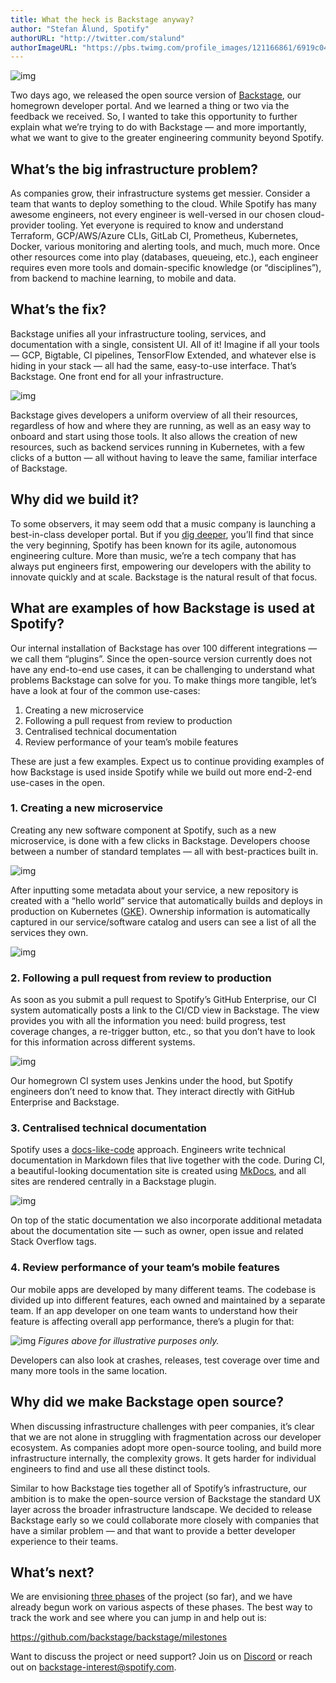 ```yaml
---
title: What the heck is Backstage anyway?
author: "Stefan Ålund, Spotify"
authorURL: "http://twitter.com/stalund"
authorImageURL: "https://pbs.twimg.com/profile_images/121166861/6919c047c0d0edaace78c3009b28e917-user-full-200-130.generated_400x400.jpg"
---
```


![img](assets/2/spotify-labs-header.png)

Two days ago, we released the open source version of [Backstage](https://backstage.io/), our homegrown developer portal. And we learned a thing or two via the feedback we received. So, I wanted to take this opportunity to further explain what we’re trying to do with Backstage — and more importantly, what we want to give to the greater engineering community beyond Spotify.

<!--truncate-->

## What’s the big infrastructure problem?

As companies grow, their infrastructure systems get messier. Consider a team that wants to deploy something to the cloud. While Spotify has many awesome engineers, not every engineer is well-versed in our chosen cloud-provider tooling. Yet everyone is required to know and understand Terraform, GCP/AWS/Azure CLIs, GitLab CI, Prometheus, Kubernetes, Docker, various monitoring and alerting tools, and much, much more. Once other resources come into play (databases, queueing, etc.), each engineer requires even more tools and domain-specific knowledge (or “disciplines”), from backend to machine learning, to mobile and data.

## What’s the fix?

Backstage unifies all your infrastructure tooling, services, and documentation with a single, consistent UI. All of it! Imagine if all your tools — GCP, Bigtable, CI pipelines, TensorFlow Extended, and whatever else is hiding in your stack — all had the same, easy-to-use interface. That’s Backstage. One front end for all your infrastructure.

![img](assets/2/screen.gif)

Backstage gives developers a uniform overview of all their resources, regardless of how and where they are running, as well as an easy way to onboard and start using those tools. It also allows the creation of new resources, such as backend services running in Kubernetes, with a few clicks of a button — all without having to leave the same, familiar interface of Backstage.

## Why did we build it?

To some observers, it may seem odd that a music company is launching a best-in-class developer portal. But if you [dig deeper](https://backstage.io/background), you’ll find that since the very beginning, Spotify has been known for its agile, autonomous engineering culture. More than music, we’re a tech company that has always put engineers first, empowering our developers with the ability to innovate quickly and at scale. Backstage is the natural result of that focus.

## What are examples of how Backstage is used at Spotify?

Our internal installation of Backstage has over 100 different integrations — we call them “plugins”. Since the open-source version currently does not have any end-to-end use cases, it can be challenging to understand what problems Backstage can solve for you. To make things more tangible, let’s have a look at four of the common use-cases:

1. Creating a new microservice
2. Following a pull request from review to production
3. Centralised technical documentation
4. Review performance of your team’s mobile features

These are just a few examples. Expect us to continue providing examples of how Backstage is used inside Spotify while we build out more end-2-end use-cases in the open.

### 1. Creating a new microservice

Creating any new software component at Spotify, such as a new microservice, is done with a few clicks in Backstage. Developers choose between a number of standard templates — all with best-practices built in.

![img](assets/2/1.png)

After inputting some metadata about your service, a new repository is created with a “hello world” service that automatically builds and deploys in production on Kubernetes ([GKE](https://cloud.google.com/kubernetes-engine)). Ownership information is automatically captured in our service/software catalog and users can see a list of all the services they own.

![img](assets/2/2.png)

### 2. Following a pull request from review to production

As soon as you submit a pull request to Spotify’s GitHub Enterprise, our CI system automatically posts a link to the CI/CD view in Backstage. The view provides you with all the information you need: build progress, test coverage changes, a re-trigger button, etc., so that you don’t have to look for this information across different systems.

![img](assets/2/3.png)

Our homegrown CI system uses Jenkins under the hood, but Spotify engineers don’t need to know that. They interact directly with GitHub Enterprise and Backstage.

### 3. Centralised technical documentation

Spotify uses a [docs-like-code](https://www.youtube.com/watch?v=uFGCaZmA6d4) approach. Engineers write technical documentation in Markdown files that live together with the code. During CI, a beautiful-looking documentation site is created using [MkDocs](https://www.mkdocs.org/), and all sites are rendered centrally in a Backstage plugin.

![img](assets/2/4.png)

On top of the static documentation we also incorporate additional metadata about the documentation site — such as owner, open issue and related Stack Overflow tags.

### 4. Review performance of your team’s mobile features

Our mobile apps are developed by many different teams. The codebase is divided up into different features, each owned and maintained by a separate team. If an app developer on one team wants to understand how their feature is affecting overall app performance, there’s a plugin for that:

![img](assets/2/5.png)
_Figures above for illustrative purposes only._

Developers can also look at crashes, releases, test coverage over time and many more tools in the same location.

## Why did we make Backstage open source?

When discussing infrastructure challenges with peer companies, it’s clear that we are not alone in struggling with fragmentation across our developer ecosystem. As companies adopt more open-source tooling, and build more infrastructure internally, the complexity grows. It gets harder for individual engineers to find and use all these distinct tools.

Similar to how Backstage ties together all of Spotify’s infrastructure, our ambition is to make the open-source version of Backstage the standard UX layer across the broader infrastructure landscape. We decided to release Backstage early so we could collaborate more closely with companies that have a similar problem — and that want to provide a better developer experience to their teams.

## What’s next?

We are envisioning [three phases](https://github.com/backstage/backstage/milestones) of the project (so far), and we have already begun work on various aspects of these phases. The best way to track the work and see where you can jump in and help out is:

https://github.com/backstage/backstage/milestones

Want to discuss the project or need support? Join us on [Discord](https://discord.gg/MUpMjP2) or reach out on [backstage-interest@spotify.com](mailto:backstage-interest@spotify.com).
